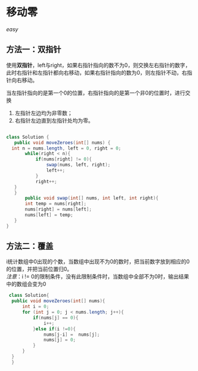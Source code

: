 # 移动零
*easy*
## 方法一：双指针
使用**双指针**，left与right，如果右指针指向的数不为0，则交换左右指针的数字，此时右指针和左指针都向右移动，如果右指针指向的数为0，则左指针不动，右指针向右移动。

当左指针指向的是第一个0的位置，右指针指向的是第一个非0的位置时，进行交换

1. 左指针左边均为非零数；
2. 右指针左边直到左指针处均为零。

 ```java

class Solution {
    public void moveZeroes(int[] nums) {
   int n = nums.length, left = 0, right = 0;
        while(right < n){
            if(nums[right] != 0){
                swap(nums, left, right);
                left++;
            }
            right++;
    }
    }
        public void swap(int[] nums, int left, int right){
        int temp = nums[right];
        nums[right] = nums[left];
        nums[left] = temp;
    }
}
```

## 方法二：覆盖
i统计数组中0出现的个数，当数组中出现不为0的数时，把当前数字放到相应的0的位置，并把当前位置归0。  
*注意*：i != 0的限制条件，没有此限制条件时，当数组中全部不为0时，输出结果中的数组会变为0

``` java
 class Solution{
  public void moveZeroes(int[] nums){
      int i = 0;
      for (int j = 0; j < nums.length; j++){
          if(nums[j] == 0){
              i++;
          }else if(i !=0){
              nums[j-i] =  nums[j];
              nums[j] = 0;
          }
      }
  }
  }
```

